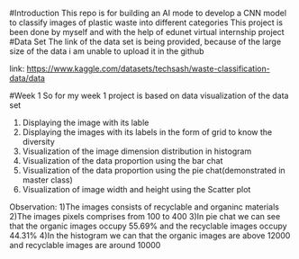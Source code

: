 #Introduction
This repo is for building an AI mode  to develop a CNN model to classify images of plastic waste into different categories 
This project is been done by myself and with the help of edunet virtual internship project 
#Data Set
The link of the data set is being provided, because of the large size of the data i am unable to upload it in the github

link: https://www.kaggle.com/datasets/techsash/waste-classification-data/data

#Week 1
So for my week 1 project is based on data visualization of the data set 
1) Displaying the image with its lable
2) Displaying the images with its labels in the form of grid to know the diversity
3) Visualization of the image dimension distribution in histogram
4) Visualization of the data proportion using the bar chat
5) Visualization of the data proportion using the pie chat(demonstrated in master class)
6) Visualization of image width and height  using the Scatter plot

Observation:
1)The images consists of recyclable and organinc materials
2)The images pixels comprises from 100 to 400
3)In pie chat we can see that the organic images occupy 55.69% and the recyclable images occupy 44.31%
4)In the histogram we can that the organic images are above 12000 and recyclable images are around 10000
